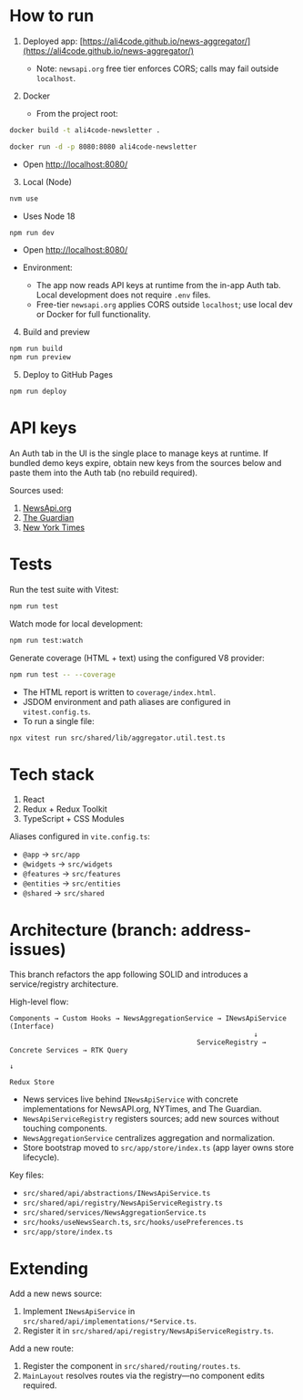 # How to run

1. Deployed app: [https://ali4code.github.io/news-aggregator/](https://ali4code.github.io/news-aggregator/)
   - Note: `newsapi.org` free tier enforces CORS; calls may fail outside `localhost`.

2. Docker
   - From the project root:

```bash
docker build -t ali4code-newsletter .
```

```bash
docker run -d -p 8080:8080 ali4code-newsletter
```

   - Open [http://localhost:8080/](http://localhost:8080/)

3. Local (Node)

```bash
nvm use
```
   - Uses Node 18

```bash
npm run dev
```
   - Open [http://localhost:8080/](http://localhost:8080/)

   - Environment:
     - The app now reads API keys at runtime from the in-app Auth tab. Local development does not require `.env` files.
     - Free-tier `newsapi.org` applies CORS outside `localhost`; use local dev or Docker for full functionality.

4. Build and preview

```bash
npm run build
npm run preview
```

5. Deploy to GitHub Pages

```bash
npm run deploy
```

# API keys

An Auth tab in the UI is the single place to manage keys at runtime. If bundled demo keys expire, obtain new keys from the sources below and paste them into the Auth tab (no rebuild required).

Sources used:
1. [NewsApi.org](https://newsapi.org/)
2. [The Guardian](https://open-platform.theguardian.com/)
3. [New York Times](https://developer.nytimes.com/apis)

# Tests

Run the test suite with Vitest:

```bash
npm run test
```

Watch mode for local development:

```bash
npm run test:watch
```

Generate coverage (HTML + text) using the configured V8 provider:

```bash
npm run test -- --coverage
```

- The HTML report is written to `coverage/index.html`.
- JSDOM environment and path aliases are configured in `vitest.config.ts`.
- To run a single file:

```bash
npx vitest run src/shared/lib/aggregator.util.test.ts
```

# Tech stack

1. React
2. Redux + Redux Toolkit
3. TypeScript + CSS Modules

Aliases configured in `vite.config.ts`:
- `@app` → `src/app`
- `@widgets` → `src/widgets`
- `@features` → `src/features`
- `@entities` → `src/entities`
- `@shared` → `src/shared`

# Architecture (branch: address-issues)

This branch refactors the app following SOLID and introduces a service/registry architecture.

High-level flow:

```
Components → Custom Hooks → NewsAggregationService → INewsApiService (Interface)
                                                            ↓
                                              ServiceRegistry → Concrete Services → RTK Query
                                                                        ↓
                                                                   Redux Store
```

- News services live behind `INewsApiService` with concrete implementations for NewsAPI.org, NYTimes, and The Guardian.
- `NewsApiServiceRegistry` registers sources; add new sources without touching components.
- `NewsAggregationService` centralizes aggregation and normalization.
- Store bootstrap moved to `src/app/store/index.ts` (app layer owns store lifecycle).

Key files:
- `src/shared/api/abstractions/INewsApiService.ts`
- `src/shared/api/registry/NewsApiServiceRegistry.ts`
- `src/shared/services/NewsAggregationService.ts`
- `src/hooks/useNewsSearch.ts`, `src/hooks/usePreferences.ts`
- `src/app/store/index.ts`

# Extending

Add a new news source:
1) Implement `INewsApiService` in `src/shared/api/implementations/*Service.ts`.
2) Register it in `src/shared/api/registry/NewsApiServiceRegistry.ts`.

Add a new route:
1) Register the component in `src/shared/routing/routes.ts`.
2) `MainLayout` resolves routes via the registry—no component edits required.